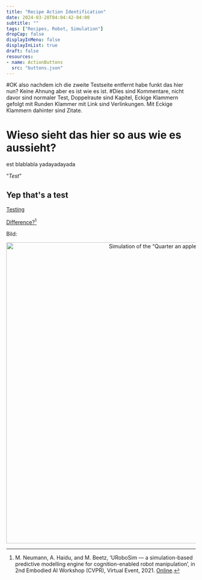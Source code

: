 ```yaml
---
title: "Recipe Action Identification"
date: 2024-03-28T04:04:42-04:00
subtitle: ""
tags: ["Recipes, Robot, Simulation"]
dropCap: false
displayInMenu: false
displayInList: true
draft: false
resources:
- name: ActionButtons
  src: "buttons.json"
---
```

#OK also nachdem ich die zweite Testseite entfernt habe funkt das hier nun? Keine Ahnung aber es ist wie es ist.
#Dies sind Kommentare, nicht davor sind normaler Test, Doppelraute sind Kapitel, Eckige Klammern gefolgt mit Runden Klammer mit Link sind Verlinkungen. Mit Eckige Klammern dahinter sind Zitate.
# Wieso sieht das hier so aus wie es aussieht?


est blablabla yadayadayada

“*Test*”

## Yep that's a test

[Testing](https://www.youtube.com)

[Difference?](https://www.youtube.com)[^1]

Bild:

<p align="center">
	<img src="AppleQuarteringComic.png" width="800" alt="Simulation of the “Quarter an apple” task"/><br>
</p>


[^1]: M. Neumann, A. Haidu, and M. Beetz, ‘URoboSim — a simulation-based predictive modelling engine for cognition-enabled robot manipulation’, in 2nd Embodied AI Workshop (CVPR), Virtual Event, 2021. [Online](https://embodied-ai.org/papers/URoboSim.pdf).
